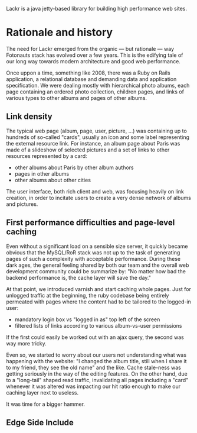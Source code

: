 Lackr is a java jetty-based library for building high performance web sites.

Rationale and history
=====================

The need for Lackr emerged from the organic — but rationale — way Fotonauts stack has evolved over a few years. This is
the edifying tale of our long way towards modern architecture and good web performance.

Once uppon a time, something like 2008, there was a Ruby on Rails application, a relational database and
demanding data and application specification.
We were dealing mostly with hierarchical photo albums, each page containing an ordered photo collection,
children pages, and links of various types to other albums and pages of other albums.

Link density
------------

The typical web page (album, page, user, picture, ...) was containing up to hundreds of so-called "cards", usually an
icon and some label representing the external resource link.
For instance, an album page about Paris was made of a slideshow of selected pictures and a set of links to other
resources represented by a card:
- other albums about Paris by other album authors
- pages in other albums
- other albums about other cities

The user interface, both rich client and web, was focusing heavily on link creation, in order to incitate users to
create a very dense network of albums and pictures.

First performance difficulties and page-level caching
-----------------------------------------------------

Even without a significant load on a sensible size server, it quickly became obvious that the MySQL/RoR stack was
not up to the task of generating pages of such a complexity with acceptable performance.
During these dark ages, the general feeling shared by both our team and the overall web development community could be
summarize by: "No matter how bad the backend performance is, the cache layer will save the day."

At that point, we introduced varnish and start caching whole pages. Just for unlogged traffic at the beginning, the
ruby codebase being entirely permeated with pages where the content had to be tailored to the logged-in user:
- mandatory login box vs "logged in as" top left of the screen
- filtered lists of links according to various album-vs-user permissions

If the first could easily be worked out with an ajax query, the second was way more tricky.

Even so, we started to worry about our users not understanding what was happening with the website: "I changed the
album title, still when I share it to my friend, they see the old name" and the like. Cache stale-ness was getting
seriously in the way of the editing features. On the other hand, due to a "long-tail" shaped read traffic,
invalidating all pages including a "card" whenever it was altered was impacting our hit ratio enough to make our
caching layer next to useless.

It was time for a bigger hammer.

Edge Side Include
-----------------

